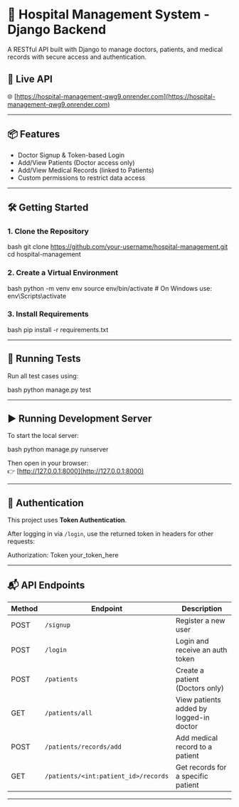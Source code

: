 # 🏥 Hospital Management System - Django Backend

A RESTful API built with Django to manage doctors, patients, and medical records with secure access and authentication.

## 🚀 Live API

🌐 [https://hospital-management-qwg9.onrender.com](https://hospital-management-qwg9.onrender.com)

---

## 📦 Features

- Doctor Signup & Token-based Login
- Add/View Patients (Doctor access only)
- Add/View Medical Records (linked to Patients)
- Custom permissions to restrict data access

---

## 🛠 Getting Started

### 1. Clone the Repository

bash
git clone https://github.com/your-username/hospital-management.git
cd hospital-management


### 2. Create a Virtual Environment

bash
python -m venv env
source env/bin/activate  # On Windows use: env\Scripts\activate


### 3. Install Requirements

bash
pip install -r requirements.txt


---

## 🧪 Running Tests

Run all test cases using:

bash
python manage.py test


---

## ▶ Running Development Server

To start the local server:

bash
python manage.py runserver


Then open in your browser:  
👉 [http://127.0.0.1:8000](http://127.0.0.1:8000)

---

## 🔐 Authentication

This project uses **Token Authentication**.

After logging in via `/login`, use the returned token in headers for other requests:


Authorization: Token your_token_here


---

## 📬 API Endpoints

| Method | Endpoint                             | Description                             |
|--------|--------------------------------------|-----------------------------------------|
| POST   | `/signup`                            | Register a new user                     |
| POST   | `/login`                             | Login and receive an auth token         |
| POST   | `/patients`                          | Create a patient (Doctors only)         |
| GET    | `/patients/all`                      | View patients added by logged-in doctor |
| POST   | `/patients/records/add`              | Add medical record to a patient         |
| GET    | `/patients/<int:patient_id>/records` | Get records for a specific patient      |

---

